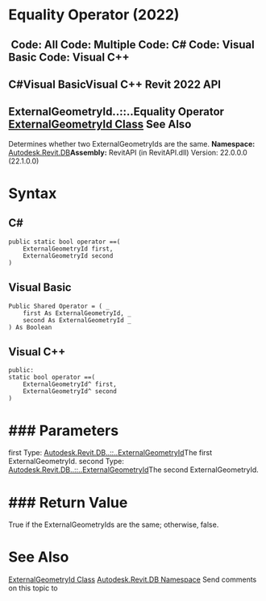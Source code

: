 # Equality Operator (2022)

﻿
 Code: All Code: Multiple Code: C# Code: Visual Basic Code: Visual C++   
---  
C#Visual BasicVisual C++
Revit 2022 API  
---  
ExternalGeometryId..::..Equality Operator   
[ExternalGeometryId Class](6074854d-72b6-fa2f-b4ec-df48a33b862b.md "ExternalGeometryId Class") See Also  
---  
Determines whether two ExternalGeometryIds are the same.
**Namespace:** [Autodesk.Revit.DB](87546ba7-461b-c646-cbb1-2cb8f5bff8b2.md "Autodesk.Revit.DB Namespace")**Assembly:** RevitAPI (in RevitAPI.dll) Version: 22.0.0.0 (22.1.0.0)
# Syntax
C#  
---  
```text
public static bool operator ==(
	ExternalGeometryId first,
	ExternalGeometryId second
)
```
  
Visual Basic  
---  
```text
Public Shared Operator = ( _
	first As ExternalGeometryId, _
	second As ExternalGeometryId _
) As Boolean
```
  
Visual C++  
---  
```text
public:
static bool operator ==(
	ExternalGeometryId^ first, 
	ExternalGeometryId^ second
)
```
  
# ### Parameters
first
    Type: [Autodesk.Revit.DB..::..ExternalGeometryId](6074854d-72b6-fa2f-b4ec-df48a33b862b.md "ExternalGeometryId Class")The first ExternalGeometryId.
second
    Type: [Autodesk.Revit.DB..::..ExternalGeometryId](6074854d-72b6-fa2f-b4ec-df48a33b862b.md "ExternalGeometryId Class")The second ExternalGeometryId.
# ### Return Value
True if the ExternalGeometryIds are the same; otherwise, false.
# See Also
[ExternalGeometryId Class](6074854d-72b6-fa2f-b4ec-df48a33b862b.md "ExternalGeometryId Class")
[Autodesk.Revit.DB Namespace](87546ba7-461b-c646-cbb1-2cb8f5bff8b2.md "Autodesk.Revit.DB Namespace")
Send comments on this topic to 